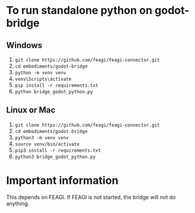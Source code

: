 # To run standalone python on godot-bridge

## Windows
1) `git clone https://github.com/feagi/feagi-connector.git`
2) `cd embodiments/godot-bridge`
3) `python -m venv venv`
4) `venv\Scripts\activate`
5) `pip install -r requirements.txt`
6) `python bridge_godot_python.py`

## Linux or Mac
1) `git clone https://github.com/feagi/feagi-connector.git`
2) `cd embodiments/godot-bridge`
3) `python3 -m venv venv`
4) `source venv/bin/activate`
5) `pip3 install -r requirements.txt`
6) `python3 bridge_godot_python.py`

# Important information
This depends on FEAGI. If FEAGI is not started, the bridge will not do anything.